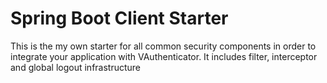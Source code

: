 # Spring Boot Client Starter

This is the my own starter for all common security components in order to integrate your application with VAuthenticator.
It includes filter, interceptor and global logout infrastructure